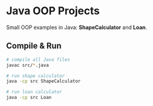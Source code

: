 
# Java OOP Projects

Small OOP examples in Java: **ShapeCalculator** and **Loan**.

## Compile & Run
```bash
# compile all Java files
javac src/*.java

# run shape calculator
java -cp src ShapeCalculator

# run loan calculator
java -cp src Loan
```
